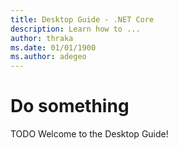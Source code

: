 ```yaml
---
title: Desktop Guide - .NET Core
description: Learn how to ...
author: thraka
ms.date: 01/01/1900
ms.author: adegeo
---
```


# Do something

TODO
Welcome to the Desktop Guide!
